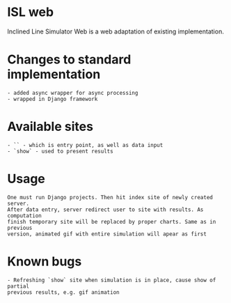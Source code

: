# ISL web
Inclined Line Simulator Web is a web adaptation of existing implementation.

# Changes to standard implementation
    - added async wrapper for async processing
    - wrapped in Django framework
    
# Available sites
    - `` - which is entry point, as well as data input
    - `show` - used to present results
    
# Usage
    One must run Django projects. Then hit index site of newly created server.
    After data entry, server redirect user to site with results. As computation 
    finish temporary site will be replaced by proper charts. Same as in previous
    version, animated gif with entire simulation will apear as first
    
# Known bugs
    - Refreshing `show` site when simulation is in place, cause show of partial
    previous results, e.g. gif animation 
